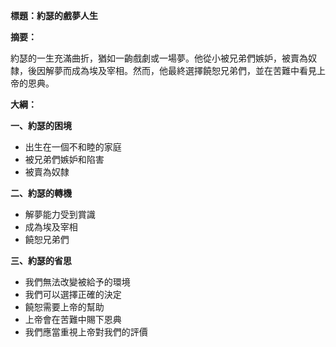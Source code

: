 **標題：約瑟的戲夢人生**

**摘要：**

約瑟的一生充滿曲折，猶如一齣戲劇或一場夢。他從小被兄弟們嫉妒，被賣為奴隸，後因解夢而成為埃及宰相。然而，他最終選擇饒恕兄弟們，並在苦難中看見上帝的恩典。

**大綱：**

**一、約瑟的困境**
* 出生在一個不和睦的家庭
* 被兄弟們嫉妒和陷害
* 被賣為奴隸

**二、約瑟的轉機**
* 解夢能力受到賞識
* 成為埃及宰相
* 饒恕兄弟們

**三、約瑟的省思**
* 我們無法改變被給予的環境
* 我們可以選擇正確的決定
* 饒恕需要上帝的幫助
* 上帝會在苦難中賜下恩典
* 我們應當重視上帝對我們的評價